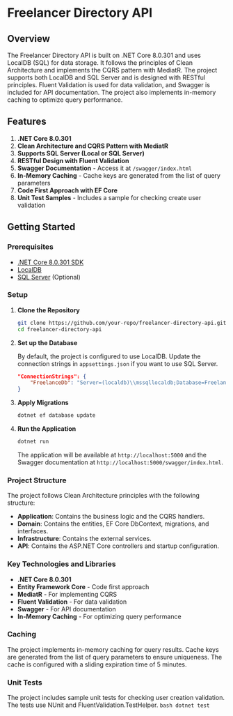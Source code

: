 # Freelancer Directory API

## Overview

The Freelancer Directory API is built on .NET Core 8.0.301 and uses LocalDB (SQL) for data storage. It follows the principles of Clean Architecture and implements the CQRS pattern with MediatR. The project supports both LocalDB and SQL Server and is designed with RESTful principles. Fluent Validation is used for data validation, and Swagger is included for API documentation. The project also implements in-memory caching to optimize query performance.

## Features

1. **.NET Core 8.0.301**
2. **Clean Architecture and CQRS Pattern with MediatR**
3. **Supports SQL Server (Local or SQL Server)**
4. **RESTful Design with Fluent Validation**
5. **Swagger Documentation** - Access it at `/swagger/index.html`
6. **In-Memory Caching** - Cache keys are generated from the list of query parameters
7. **Code First Approach with EF Core**
8. **Unit Test Samples** - Includes a sample for checking create user validation

## Getting Started

### Prerequisites

- [.NET Core 8.0.301 SDK](https://dotnet.microsoft.com/download/dotnet/8.0)
- [LocalDB](https://docs.microsoft.com/en-us/sql/database-engine/configure-windows/sql-server-express-localdb)
- [SQL Server](https://www.microsoft.com/en-us/sql-server/sql-server-downloads) (Optional)

### Setup

1. **Clone the Repository**

    ```bash
    git clone https://github.com/your-repo/freelancer-directory-api.git
    cd freelancer-directory-api
    ```

2. **Set up the Database**

    By default, the project is configured to use LocalDB. Update the connection strings in `appsettings.json` if you want to use SQL Server.

    ```json
    "ConnectionStrings": {
        "FreelanceDb": "Server=(localdb)\\mssqllocaldb;Database=FreelanceDb;Trusted_Connection=True;MultipleActiveResultSets=true"
    }
    ```

3. **Apply Migrations**

    ```bash
    dotnet ef database update
    ```

4. **Run the Application**

    ```bash
    dotnet run
    ```

    The application will be available at `http://localhost:5000` and the Swagger documentation at `http://localhost:5000/swagger/index.html`.

### Project Structure

The project follows Clean Architecture principles with the following structure:

- **Application**: Contains the business logic and the CQRS handlers.
- **Domain**: Contains the entities, EF Core DbContext, migrations, and interfaces.
- **Infrastructure**: Contains the external services.
- **API**: Contains the ASP.NET Core controllers and startup configuration.

### Key Technologies and Libraries

- **.NET Core 8.0.301**
- **Entity Framework Core** - Code first approach
- **MediatR** - For implementing CQRS
- **Fluent Validation** - For data validation
- **Swagger** - For API documentation
- **In-Memory Caching** - For optimizing query performance

### Caching

The project implements in-memory caching for query results. Cache keys are generated from the list of query parameters to ensure uniqueness. The cache is configured with a sliding expiration time of 5 minutes.

### Unit Tests

The project includes sample unit tests for checking user creation validation. The tests use NUnit and FluentValidation.TestHelper.
	```bash
    dotnet test
    ```

